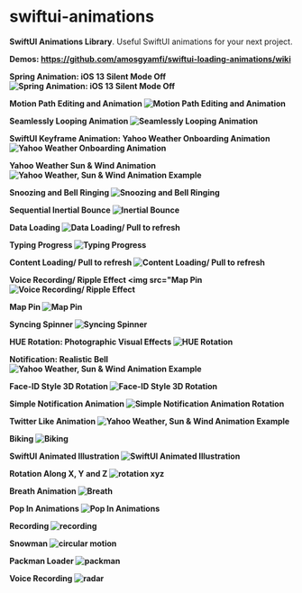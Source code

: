 # swiftui-animations
<strong>SwiftUI Animations Library</strong>. Useful SwiftUI animations for your next project. 

<strong>Demos: https://github.com/amosgyamfi/swiftui-loading-animations/wiki</strong>

<strong>Spring Animation: iOS 13 Silent Mode Off<strong>
<img src="https://github.com/amosgyamfi/swiftui-animation-library/blob/master/silent_mode_off.gif" alt="Spring Animation: iOS 13 Silent Mode Off">
 
<strong>Motion Path Editing and Animation<strong>
<img src="https://github.com/amosgyamfi/swiftui-animation-library/blob/master/path_editing_and_animation.gif" alt="Motion Path Editing and Animation">
 
 <strong>Seamlessly Looping Animation<strong>
<img src="https://github.com/amosgyamfi/swiftui-animation-library/blob/master/waves.gif" alt="Seamlessly Looping Animation">
 
<strong>SwiftUI Keyframe Animation: Yahoo Weather Onboarding Animation<strong>
<img src="https://github.com/amosgyamfi/swiftui-animation-library/blob/master/swiftui_keyframe_animation.gif" alt="Yahoo Weather Onboarding Animation">
 
<strong>Yahoo Weather Sun & Wind Animation<strong>
<img src="https://github.com/amosgyamfi/swiftui-loading-animations/blob/master/sun_and_wind.gif" alt="Yahoo Weather, Sun & Wind Animation Example">

<strong>Snoozing and Bell Ringing<strong>
<img src="https://github.com/amosgyamfi/swiftui-animation-library/blob/master/bedtime.gif" alt="Snoozing and Bell Ringing">
 
<strong>Sequential Inertial Bounce<strong>
<img src="https://github.com/amosgyamfi/swiftui-animation-library/blob/master/sequential_inertial_bounce.gif" alt="Inertial Bounce">

<strong>Data Loading<strong>
<img src="https://github.com/amosgyamfi/swiftui-animation-library/blob/master/data_loading.gif" alt="Data Loading/ Pull to refresh">
 
 <strong>Typing Progress<strong>
<img src="https://github.com/amosgyamfi/swiftui-animation-library/blob/master/typing.gif" alt="Typing Progress">
 
<strong>Content Loading/ Pull to refresh<strong>
<img src="https://github.com/amosgyamfi/swiftui-animation-library/blob/master/content_loading.gif" alt="Content Loading/ Pull to refresh">

<strong>Voice Recording/ Ripple Effect<strong>
<img src="<strong>Map Pin<strong>
<img src="https://github.com/amosgyamfi/swiftui-animation-library/blob/master/tap_to_record.gif" alt="Voice Recording/ Ripple Effect">

<strong>Map Pin<strong>
<img src="https://github.com/amosgyamfi/swiftui-animation-library/blob/master/map_pin.gif" alt="Map Pin">

<strong>Syncing Spinner<strong>
<img src="https://github.com/amosgyamfi/swiftui-animation-library/blob/master/syncing_spinner.gif" alt="Syncing Spinner">

<strong>HUE Rotation: Photographic Visual Effects<strong>
<img src="https://github.com/amosgyamfi/swiftui-animation-library/blob/master/hue_rotation.gif" alt="HUE Rotation">
 
<strong>Notification: Realistic Bell<strong>
<img src="https://github.com/amosgyamfi/swiftui-animation-library/blob/master/notification_realistic_bell.gif" alt="Yahoo Weather, Sun & Wind Animation Example">
 
<strong>Face-ID Style 3D Rotation<strong>
<img src="https://github.com/amosgyamfi/swiftui-animation-library/blob/master/face-id_style_3d_rotation.gif" alt="Face-ID Style 3D Rotation">
 
<strong>Simple Notification Animation<strong>
<img src="https://github.com/amosgyamfi/swiftui-animation-library/blob/master/notification_wake_up.gif" alt="Simple Notification Animation Rotation">

<strong>Twitter Like Animation<strong>
<img src="https://github.com/amosgyamfi/swiftui-animation-library/blob/master/twitter_like.gif" alt="Yahoo Weather, Sun & Wind Animation Example">

<strong>Biking<strong>
<img src="https://github.com/amosgyamfi/swiftui-animation-library/blob/master/biking.gif" alt="Biking">

<strong>SwiftUI Animated Illustration<strong>
<img src="https://github.com/amosgyamfi/swiftui-animation-library/blob/master/animated_illustrations.gif" alt="SwiftUI Animated Illustration">
 
<strong>Rotation Along X, Y and Z<strong>
<img src="https://github.com/amosgyamfi/swiftui-animation-library/blob/master/how_to_3D_rotate.gif" alt="rotation xyz">
 
<strong>Breath Animation<strong>
<img src="https://github.com/amosgyamfi/swiftui-animation-library/blob/master/breath.gif" alt="Breath">


<strong>Pop In Animations<strong>
<img src="https://github.com/amosgyamfi/swiftui-animation-library/blob/master/popIn.gif" alt="Pop In Animations">

<strong>Recording</strong>
<img src="https://github.com/amosgyamfi/swiftui-animation-library/blob/master/recording.gif" alt="recording">

<strong>Snowman</strong>
<img src="https://github.com/amosgyamfi/swiftui-animation-library/blob/master/snowman.gif" alt="circular motion">

<strong>Packman Loader</strong>
<img src="https://github.com/amosgyamfi/swiftui-loading-animations/blob/master/swiftUI_pacman_twitter.gif" alt="packman">


<strong>Voice Recording</strong>
<img src="https://github.com/amosgyamfi/swiftui-loading-animations/blob/master/voice_recording.gif" alt="radar">





